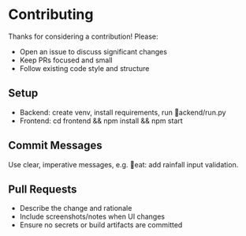 ﻿# Contributing

Thanks for considering a contribution! Please:
- Open an issue to discuss significant changes
- Keep PRs focused and small
- Follow existing code style and structure

## Setup
- Backend: create venv, install requirements, run ackend/run.py
- Frontend: cd frontend && npm install && npm start

## Commit Messages
Use clear, imperative messages, e.g. eat: add rainfall input validation.

## Pull Requests
- Describe the change and rationale
- Include screenshots/notes when UI changes
- Ensure no secrets or build artifacts are committed
